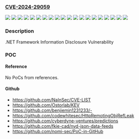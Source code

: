 ### [CVE-2024-29059](https://cve.mitre.org/cgi-bin/cvename.cgi?name=CVE-2024-29059)
![](https://img.shields.io/static/v1?label=Product&message=Microsoft%20.NET%20Framework%202.0%20Service%20Pack%202&color=blue)
![](https://img.shields.io/static/v1?label=Product&message=Microsoft%20.NET%20Framework%203.0%20Service%20Pack%202&color=blue)
![](https://img.shields.io/static/v1?label=Product&message=Microsoft%20.NET%20Framework%203.5%20AND%204.6%2F4.6.2&color=blue)
![](https://img.shields.io/static/v1?label=Product&message=Microsoft%20.NET%20Framework%203.5%20AND%204.7.2&color=blue)
![](https://img.shields.io/static/v1?label=Product&message=Microsoft%20.NET%20Framework%203.5%20AND%204.8&color=blue)
![](https://img.shields.io/static/v1?label=Product&message=Microsoft%20.NET%20Framework%203.5%20AND%204.8.1&color=blue)
![](https://img.shields.io/static/v1?label=Product&message=Microsoft%20.NET%20Framework%203.5&color=blue)
![](https://img.shields.io/static/v1?label=Product&message=Microsoft%20.NET%20Framework%203.5.1&color=blue)
![](https://img.shields.io/static/v1?label=Product&message=Microsoft%20.NET%20Framework%204.6.2%2F4.7%2F4.7.1%2F4.7.2&color=blue)
![](https://img.shields.io/static/v1?label=Product&message=Microsoft%20.NET%20Framework%204.6.2&color=blue)
![](https://img.shields.io/static/v1?label=Product&message=Microsoft%20.NET%20Framework%204.8&color=blue)
![](https://img.shields.io/static/v1?label=Version&message=10.0.0%3C%2010.0.10240.20402%20&color=brighgreen)
![](https://img.shields.io/static/v1?label=Version&message=2.0.0%3C%203.0.50727.8976%20&color=brighgreen)
![](https://img.shields.io/static/v1?label=Version&message=3.0.0%3C%203.0.50727.8976%20&color=brighgreen)
![](https://img.shields.io/static/v1?label=Version&message=3.5.0%3C%203.0.30729.8959%20&color=brighgreen)
![](https://img.shields.io/static/v1?label=Version&message=3.5.0%3C%203.0.50727.8976%20&color=brighgreen)
![](https://img.shields.io/static/v1?label=Version&message=4.7.0%3C%204.7.04081.03%20&color=brighgreen)
![](https://img.shields.io/static/v1?label=Version&message=4.8.0%3C%204.8.04690.02%20&color=brighgreen)
![](https://img.shields.io/static/v1?label=Version&message=4.8.1%3C%204.8.09214.01%20&color=brighgreen)
![](https://img.shields.io/static/v1?label=Vulnerability&message=CWE-209%3A%20Generation%20of%20Error%20Message%20Containing%20Sensitive%20Information&color=brighgreen)

### Description

.NET Framework Information Disclosure Vulnerability

### POC

#### Reference
No PoCs from references.

#### Github
- https://github.com/NaInSec/CVE-LIST
- https://github.com/Ostorlab/KEV
- https://github.com/benjiemin1231233/-
- https://github.com/codewhitesec/HttpRemotingObjRefLeak
- https://github.com/cyberdyne-ventures/predictions
- https://github.com/fkie-cad/nvd-json-data-feeds
- https://github.com/nomi-sec/PoC-in-GitHub

